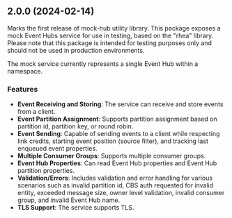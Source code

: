 
## 2.0.0 (2024-02-14)

Marks the first release of mock-hub utility library. This package exposes a mock Event Hubs service for use in testing, based on the "rhea" library. Please note that this package is intended for testing purposes only and should not be used in production environments.

The mock service currently represents a single Event Hub within a namespace.

### Features
- **Event Receiving and Storing**: The service can receive and store events from a client.
- **Event Partition Assignment**: Supports partition assignment based on partition id, partition key, or round robin.
- **Event Sending**: Capable of sending events to a client while respecting link credits, starting event position (source filter), and tracking last enqueued event properties.
- **Multiple Consumer Groups**: Supports multiple consumer groups.
- **Event Hub Properties**: Can read Event Hub properties and Event Hub partition properties.
- **Validation/Errors**: Includes validation and error handling for various scenarios such as invalid partition id, CBS auth requested for invalid entity, exceeded message size, owner level validation, invalid consumer group, and invalid Event Hub name.
- **TLS Support**: The service supports TLS.
